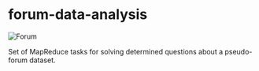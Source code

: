 # forum-data-analysis

![Forum](https://comtechies.com/wp-content/uploads/2017/07/discussion-forum-like-stackoverflow.jpg)

Set of MapReduce tasks for solving determined questions about a pseudo-forum dataset.
